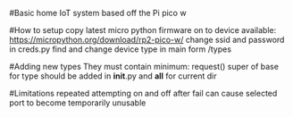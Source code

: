 #Basic home IoT system based off the Pi pico w

#How to setup
    copy latest micro python firmware on to device available: https://micropython.org/download/rp2-pico-w/
    change ssid and password in creds.py
    find and change device type in main form /types

#Adding new types
    They must contain minimum:
        request()
        super of base for type
    should be added in __init__.py and __all__ for current dir

#Limitations
    repeated attempting on and off after fail can cause selected port to become temporarily unusable